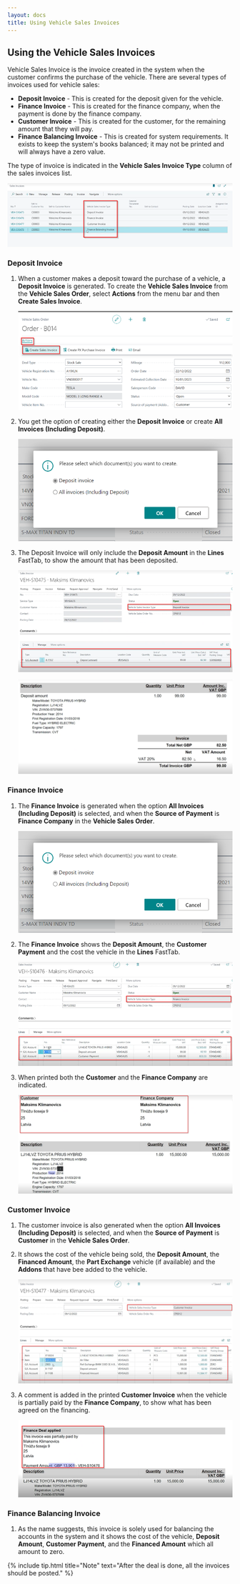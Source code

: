 ```yaml
---
layout: docs
title: Using Vehicle Sales Invoices
---
```


## Using the Vehicle Sales Invoices
Vehicle Sales Invoice is the invoice created in the system when the customer confirms the purchase of the vehicle. There are several types of invoices used for vehicle sales:

   - **Deposit Invoice** - This is created for the deposit given for the vehicle.
   - **Finance Invoice** - This is created for the finance company, when the payment is done by the finance company.
   - **Customer Invoice** - This is created for the customer, for the remaining amount that they will pay.
   - **Finance Balancing Invoice** - This is created for system requirements. It exists to keep the system's books balanced; it may not be printed and will always have a zero value.

The type of invoice is indicated in the **Vehicle Sales Invoice Type** column of the sales invoices list.

   ![](media/garagehive-vehicle-sales-invoice1.png)

### Deposit Invoice
1. When a customer makes a deposit toward the purchase of a vehicle, a **Deposit Invoice** is generated. To create the **Vehicle Sales Invoice** from the **Vehicle Sales Order**, select **Actions** from the menu bar and then **Create Sales Invoice**.

   ![](media/garagehive-vehicle-sales-invoice2.png)

2. You get the option of creating either the **Deposit Invoice** or create **All Invoices (Including Deposit)**.

   ![](media/garagehive-vehicle-sales-invoice3.png)

3. The Deposit Invoice will only include the **Deposit Amount** in the **Lines** FastTab, to show the amount that has been deposited.

   ![](media/garagehive-vehicle-sales-invoice4.png)

   ![](media/garagehive-vehicle-sales-invoice5.png)

### Finance Invoice
1. The **Finance Invoice** is generated when the option **All Invoices (Including Deposit)** is selected, and when the **Source of Payment** is **Finance Company** in the **Vehicle Sales Order**.

   ![](media/garagehive-vehicle-sales-invoice3.png)

2. The **Finance Invoice** shows the **Deposit Amount**, the **Customer Payment** and the cost the vehicle in the **Lines** FastTab.

   ![](media/garagehive-vehicle-sales-invoice6.png)

3. When printed both the **Customer** and the **Finance Company** are indicated.

   ![](media/garagehive-vehicle-sales-invoice7.png)

### Customer Invoice
1. The customer invoice is also generated when the option **All Invoices (Including Deposit)** is selected, and when the **Source of Payment** is **Customer** in the **Vehicle Sales Order**.
2. It shows the cost of the vehicle being sold, the **Deposit Amount**, the **Financed Amount**, the **Part Exchange** vehicle (if available) and the **Addons** that have bee added to the vehicle.

   ![](media/garagehive-vehicle-sales-invoice8.png)

3. A comment is added in the printed **Customer Invoice** when the vehicle is partially paid by the **Finance Company**, to show what has been agreed on the financing.

   ![](media/garagehive-vehicle-sales-invoice9.png)

### Finance Balancing Invoice
1. As the name suggests, this invoice is solely used for balancing the accounts in the system and it shows the cost of the vehicle, **Deposit Amount**, **Customer Payment**, and the **Financed Amount** which all amount to zero.

   [](media/garagehive-vehicle-sales-invoice10.png)


{% include tip.html title="Note" text="After the deal is done, all the invoices should be posted." %}

